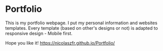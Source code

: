 # Portfolio

This is my portfolio webpage. I put my personal information and websites templates. Every template (based on other's designs or not) is adapted to responsive design - Mobile first.

Hope you like it! https://nicolaszfr.github.io/Portfolio/
